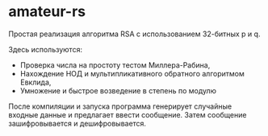 # amateur-rs
Простая реализация алгоритма RSA с использованием 32-битных p и q.

Здесь используются:

+ Проверка числа на простоту тестом Миллера-Рабина,
+ Нахождение НОД и мультипликативного обратного алгоритмом Евклида,
+ Умножение и быстрое возведение в степень по модулю

После компиляции и запуска программа генерирует случайные входные данные и предлагает ввести сообщение. Затем сообщение зашифровывается и дешифровывается.
